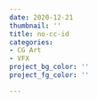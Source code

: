 ```yaml
---
date: 2020-12-21
thumbnail: ''
title: no-cc-id
categories:
- CG Art
- VFX
project_bg_color: ''
project_fg_color: ''

---
```

